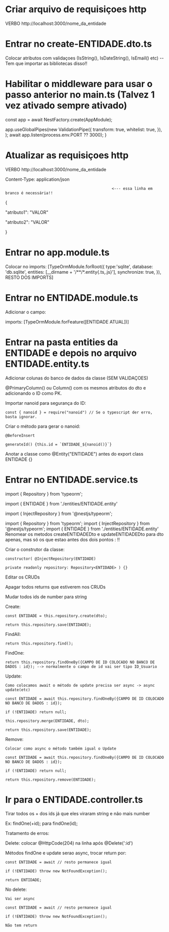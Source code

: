 # Criar arquivo de requisiçoes http
VERBO http://localhost:3000/nome_da_entidade

# Entrar no create-ENTIDADE.dto.ts
Colocar atributos com validaçoes (IsString(), IsDateString(), IsEmail() etc) -- Tem que importar as bibliotecas disso!!

# Habilitar o middleware para usar o passo anterior no main.ts (Talvez 1 vez ativado sempre ativado)
  const app = await NestFactory.create(AppModule);
  
  app.useGlobalPipes(new ValidationPipe({
    transform: true,
    whitelist: true,
  }),
  );
  await app.listen(process.env.PORT ?? 3000);
}

# Atualizar as requisiçoes http
VERBO http://localhost:3000/nome_da_entidade

Content-Type: application/json

                                                   <--- essa linha em branco é necessária!!
                                                   
{

"atributo1": "VALOR"

"atributo2": "VALOR"

}

# Entrar no app.module.ts
Colocar no imports: [TypeOrmModule.forRoot({
      type:'sqlite',
      database: 'db.sqlite',
      entities: [__dirname + '/**/*.entity{.ts,.js}'],
      synchronize: true,
    }), RESTO DOS IMPORTS]

# Entrar no ENTIDADE.module.ts
Adicionar o campo:

imports: [TypeOrmModule.forFeature([ENTIDADE ATUAL])]

# Entrar na pasta entities da ENTIDADE e depois no arquivo ENTIDADE.entity.ts

Adicionar colunas do banco de dados da classe (SEM VALIDAÇOES)

@PrimaryColumn() ou Column() com os mesmos atributos do dto e adicionando o ID como PK.

Importar nanoid para segurança do ID:

    const { nanoid } = require("nanoid") // Se o typescript der erro, basta ignorar.
    
Criar o método para gerar o nanoid:

    @BeforeInsert
    
    generateId() {this.id = `ENTIDADE_${nanoid()}`}
    
Anotar a classe como @Entity("ENTIDADE") antes do export class ENTIDADE {}

# Entrar no ENTIDADE.service.ts

import { Repository } from 'typeorm';

import { ENTIDADE } from './entities/ENTIDADE.entity'

import { InjectRepository } from '@nestjs/typeorm';

import { Repository } from 'typeorm';
import { InjectRepository } from '@nestjs/typeorm';
import { ENTIDADE } from './entities/ENTIDADE.entity'
Renomear os metodos createENTIDADEDto e updateENTIDADEDto para dto apenas, mas só os que estao antes dos dois pontos : !!

Criar o construtor da classe:

    constructor( @InjectRepository(ENTIDADE)
    
    private readonly repository: Repository<ENTIDADE> ) {}

Editar os CRUDs

Apagar todos returns que estiverem nos CRUDs

Mudar todos ids de number para string

Create:

    const ENTIDADE = this.repository.create(dto);
    
    return this.repository.save(ENTIDADE);
    
FindAll:

    return this.repository.find();
    
FindOne:

    return this.repository.findOneBy({CAMPO DE ID COLOCADO NO BANCO DE DADOS : id}); --> normalmente o campo de id vai ser tipo ID_Usuario
    
Update:

    Como colocamos await o método de update precisa ser async -> async update(etc)
    
    const ENTIDADE = await this.repository.findOneBy({CAMPO DE ID COLOCADO NO BANCO DE DADOS : id});
    
    if (!ENTIDADE) return null;
    
    this.repository.merge(ENTIDADE, dto);
    
    return this.repository.save(ENTIDADE);
    
Remove:

    Colocar como async o método também igual o Update
    
    const ENTIDADE = await this.repository.findOneBy({CAMPO DE ID COLOCADO NO BANCO DE DADOS : id});
    
    if (!ENTIDADE) return null;
    
    return this.repository.remove(ENTIDADE);

# Ir para o ENTIDADE.controller.ts

Tirar todos os + dos ids já que eles viraram string e não mais number

Ex: findOne(+id); para findOne(id);

Tratamento de erros:

Delete: colocar @HttpCode(204) na linha após @Delete(':id')

Métodos findOne e update serao async, trocar return por:

    const ENTIDADE = await // resto permanece igual
    
    if (!ENTIDADE) throw new NotFoundException();
    
    return ENTIDADE;

No delete:

    Vai ser async
    
    const ENTIDADE = await // resto permanece igual
    
    if (!ENTIDADE) throw new NotFoundException();
    
    Não tem return
